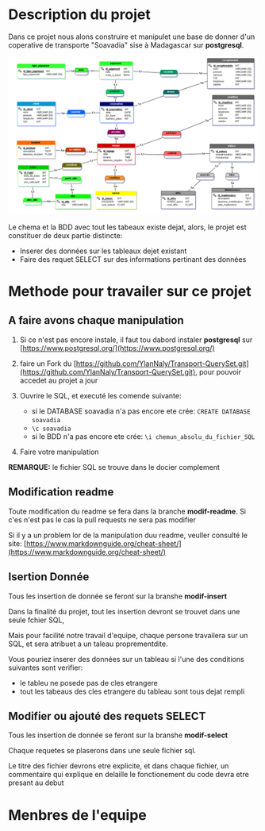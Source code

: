 # Description du projet

Dans ce projet nous alons construire et manipulet une base de donner d'un coperative de transporte "Soavadia" sise à Madagascar sur **postgresql**.

![shema_BDD](/complement/Soavadia_shema.PNG)

Le chema et la BDD avec tout les tabeaux existe dejat, alors, le projet est constituer de deux partie distincte:

- Inserer des données sur les tableaux dejet existant
- Faire des requet SELECT sur des informations pertinant des données

# Methode pour travailer sur ce projet

## A faire avons chaque manipulation

1. Si ce n'est pas encore instale, il faut tou dabord instaler **postgresql** sur [https://www.postgresql.org/](https://www.postgresql.org/)

2. faire un Fork du [https://github.com/YlanNaly/Transport-QuerySet.git](https://github.com/YlanNaly/Transport-QuerySet.git), pour pouvoir accedet au projet a jour

3. Ouvrire le SQL, et executé les comende suivante:
    - si le DATABASE soavadia n'a pas encore ete crée: `CREATE DATABASE soavadia`
    - `\c soavadia`
    - si le BDD n'a pas encore ete crée: `\i chemun_absolu_du_fichier_SQL`

4. Faire votre manipulation

**REMARQUE:** le fichier SQL se trouve dans le docier complement

## Modification readme

Toute modification du readme se fera dans la branche **modif-readme**. Si c'es n'est pas le cas la pull requests ne sera pas modifier

Si il y a un problem lor de la manipulation duu readme, veuller consulté le site: [https://www.markdownguide.org/cheat-sheet/](https://www.markdownguide.org/cheat-sheet/)

## Isertion Donnée

Tous les insertion de donnée  se feront sur la branshe **modif-insert**

Dans la finalité du projet, tout les insertion devront se trouvet dans une seule fchier SQL,

Mais pour facilité notre travail d'equipe, chaque persone travailera sur un SQL, et sera atribuet a un taleau proprementdite.

Vous pouriez inserer des données sur un tableau si l'une des conditions suivantes sont verifier:
- le tableu ne posede pas de cles etrangere
- tout les tabeaus des cles etrangere du tableau sont tous dejat rempli

## Modifier ou ajouté des requets SELECT

Tous les insertion de donnée  se feront sur la branshe **modif-select**

Chaque requetes se plaserons dans une seule fichier sql.

Le titre des fichier devrons etre explicite, et dans chaque fichier, un commentaire qui explique en delaille le fonctionement du code devra etre presant au debut

# Menbres de l'equipe